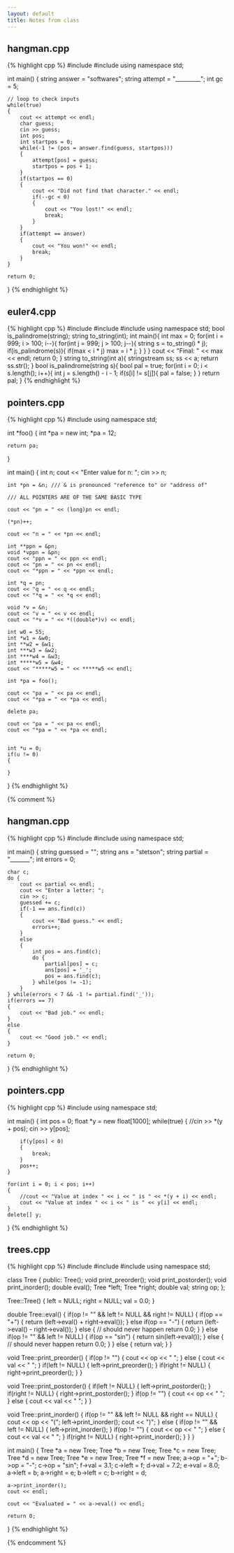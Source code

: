 ```yaml
---
layout: default
title: Notes from class
---
```


## hangman.cpp

{% highlight cpp %}
#include <iostream>
#include <string>
using namespace std;

int main()
{
    string answer = "softwares";
    string attempt = "_________";
    int gc = 5;

    // loop to check inputs
    while(true)
    {
        cout << attempt << endl;
        char guess;
        cin >> guess;
        int pos;
        int startpos = 0;
        while(-1 != (pos = answer.find(guess, startpos)))
        {
            attempt[pos] = guess;
            startpos = pos + 1;
        }
        if(startpos == 0)
        {
            cout << "Did not find that character." << endl;
            if(--gc < 0)
            {
                cout << "You lost!" << endl;
                break;
            }
        }
        if(attempt == answer)
        {
            cout << "You won!" << endl;
            break;
        }
    }

    return 0;
}
{% endhighlight %}

## euler4.cpp

{% highlight cpp %}
#include <iostream>
#include <string>
#include <sstream>
using namespace std;
bool is_palindrome(string);
string to_string(int);
int main(){
	int max = 0;
	for(int i = 999; i > 100; i--){
		for(int j = 999; j > 100; j--){
			string s = to_string(i * j);
			if(is_palindrome(s)){
				if(max < i * j)
					max = i * j;
			}
		}
	}
	cout << "Final: " << max << endl;
	return 0;
}
string to_string(int a){
	stringstream ss;
	ss << a;
	return ss.str();
}
bool is_palindrome(string s){
	bool pal = true;
	for(int i = 0; i < s.length(); i++){
		int j = s.length() - i - 1;
		if(s[i] != s[j]){
			pal = false;
		}
	}
	return pal;
}
{% endhighlight %}

## pointers.cpp

{% highlight cpp %}
#include <iostream>
using namespace std;

int *foo()
{
    int *pa = new int;
    *pa = 12;

    return pa;
}

int main()
{
    int n;
    cout << "Enter value for n: ";
    cin >> n;

    int *pn = &n; /// & is pronounced "reference to" or "address of"

    /// ALL POINTERS ARE OF THE SAME BASIC TYPE

    cout << "pn = " << (long)pn << endl;

    (*pn)++;

    cout << "n = " << *pn << endl;

    int **ppn = &pn;
    void *vppn = &pn;
    cout << "ppn = " << ppn << endl;
    cout << "pn = " << pn << endl;
    cout << "*ppn = " << *ppn << endl;

    int *q = pn;
    cout << "q = " << q << endl;
    cout << "*q = " << *q << endl;

    void *v = &n;
    cout << "v = " << v << endl;
    cout << "*v = " << *((double*)v) << endl;

    int w0 = 55;
    int *w1 = &w0;
    int **w2 = &w1;
    int ***w3 = &w2;
    int ****w4 = &w3;
    int *****w5 = &w4;
    cout << "*****w5 = " << *****w5 << endl;

    int *pa = foo();

    cout << "pa = " << pa << endl;
    cout << "*pa = " << *pa << endl;

    delete pa;

    cout << "pa = " << pa << endl;
    cout << "*pa = " << *pa << endl;


    int *u = 0;
    if(u != 0)
    {

    }
}
{% endhighlight %}

{% comment %}
## hangman.cpp

{% highlight cpp %}
#include <iostream>
#include <string>
using namespace std;

int main()
{
    string guessed = "";
    string ans = "stetson";
    string partial = "_______";
    int errors = 0;

    char c;
    do {
        cout << partial << endl;
        cout << "Enter a letter: ";
        cin >> c;
        guessed += c;
        if(-1 == ans.find(c))
        {
            cout << "Bad guess." << endl;
            errors++;
        }
        else
        {
            int pos = ans.find(c);
            do {
                partial[pos] = c;
                ans[pos] = '_';
                pos = ans.find(c);
            } while(pos != -1);
        }
    } while(errors < 7 && -1 != partial.find('_'));
    if(errors == 7)
    {
        cout << "Bad job." << endl;
    }
    else
    {
        cout << "Good job." << endl;
    }

    return 0;
}
{% endhighlight %}

## pointers.cpp

{% highlight cpp %}
#include <iostream>
using namespace std;

int main()
{
    int pos = 0;
    float *y = new float[1000];
    while(true)
    {
        //cin >> *(y + pos);
        cin >> y[pos];

        if(y[pos] < 0)
        {
            break;
        }
        pos++;
    }

    for(int i = 0; i < pos; i++)
    {
        //cout << "Value at index " << i << " is " << *(y + i) << endl;
        cout << "Value at index " << i << " is " << y[i] << endl;
    }
    delete[] y;
}
{% endhighlight %}

## trees.cpp

{% highlight cpp %}
#include <iostream>
#include <string>
#include <cmath>
using namespace std;

class Tree
{
public:
    Tree();
    void print_preorder();
    void print_postorder();
    void print_inorder();
    double eval();
    Tree *left;
    Tree *right;
    double val;
    string op;
};

Tree::Tree()
{
    left = NULL;
    right = NULL;
    val = 0.0;
}

double Tree::eval()
{
    if(op != "" && left != NULL && right != NULL)
    {
        if(op == "+")
        {
            return (left->eval() + right->eval());
        }
        else if(op == "-")
        {
            return (left->eval() - right->eval());
        }
        else
        {
            // should never happen
            return 0.0;
        }
    }
    else if(op != "" && left != NULL)
    {
        if(op == "sin")
        {
            return sin(left->eval());
        }
        else
        {
            // should never happen
            return 0.0;
        }
    }
    else
    {
        return val;
    }
}

void Tree::print_preorder()
{
    if(op != "")
    {
        cout << op << " ";
    }
    else
    {
        cout << val << " ";
    }
    if(left != NULL)
    {
        left->print_preorder();
    }
    if(right != NULL)
    {
        right->print_preorder();
    }
}

void Tree::print_postorder()
{
    if(left != NULL)
    {
        left->print_postorder();
    }
    if(right != NULL)
    {
        right->print_postorder();
    }
    if(op != "")
    {
        cout << op << " ";
    }
    else
    {
        cout << val << " ";
    }
}
    

void Tree::print_inorder()
{
    if(op != "" && left != NULL && right == NULL)
    {
        cout << op << "(";
        left->print_inorder();
        cout << ")";
    }
    else
    {
        if(op != "" && left != NULL)
        {
            left->print_inorder();
        }
        if(op != "")
        {
            cout << op << " ";
        }
        else
        {
            cout << val << " ";
        }
        if(right != NULL)
        {
            right->print_inorder();
        }
    }
}

int main()
{
    Tree *a = new Tree;
    Tree *b = new Tree;
    Tree *c = new Tree;
    Tree *d = new Tree;
    Tree *e = new Tree;
    Tree *f = new Tree;
    a->op = "+";
    b->op = "-";
    c->op = "sin";
    f->val = 3.1;
    c->left = f;
    d->val = 7.2;
    e->val = 8.0;
    a->left = b;
    a->right = e;
    b->left = c;
    b->right = d;

    a->print_inorder();
    cout << endl;

    cout << "Evaluated = " << a->eval() << endl;
    
    return 0;
}
{% endhighlight %}

{% endcomment %}